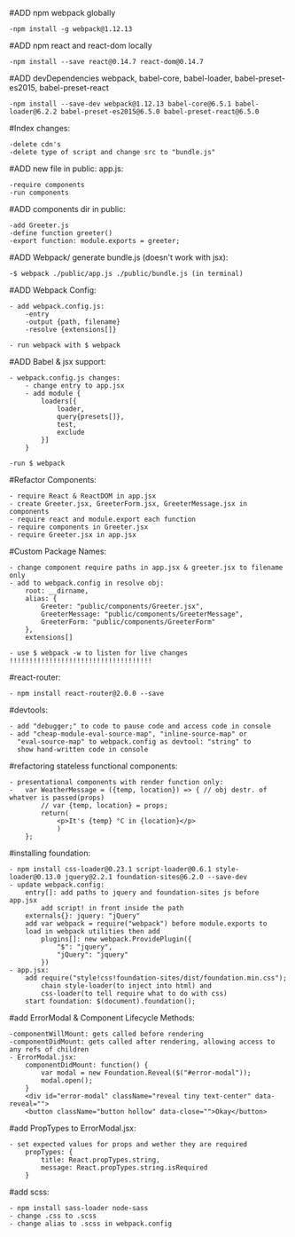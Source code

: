 #ADD npm webpack globally

    -npm install -g webpack@1.12.13
    
#ADD npm react and react-dom locally

    -npm install --save react@0.14.7 react-dom@0.14.7

#ADD devDependencies webpack, babel-core, babel-loader, babel-preset-es2015, babel-preset-react

    -npm install --save-dev webpack@1.12.13 babel-core@6.5.1 babel-loader@6.2.2 babel-preset-es2015@6.5.0 babel-preset-react@6.5.0
    
#Index changes: 

    -delete cdn's
    -delete type of script and change src to "bundle.js"
    
#ADD new file in public: app.js:

    -require components
    -run components
    
#ADD components dir in public:

    -add Greeter.js
    -define function greeter()
    -export function: module.exports = greeter;
    
#ADD Webpack/ generate bundle.js    (doesn't work with jsx):

    -$ webpack ./public/app.js ./public/bundle.js (in terminal)

#ADD Webpack Config: 

    - add webpack.config.js:
        -entry
        -output {path, filename}
        -resolve {extensions[]}
        
    - run webpack with $ webpack
    
#ADD Babel & jsx support: 

    - webpack.config.js changes: 
        - change entry to app.jsx
        - add module {
            loaders[{
                loader,
                query{presets[]},
                test,
                exclude
            }]
        }
        
    -run $ webpack
    
#Refactor Components:

    - require React & ReactDOM in app.jsx
    - create Greeter.jsx, GreeterForm.jsx, GreeterMessage.jsx in components
    - require react and module.export each function
    - require components in Greeter.jsx
    - require Greeter.jsx in app.jsx
    
#Custom Package Names:

    - change component require paths in app.jsx & greeter.jsx to filename only
    - add to webpack.config in resolve obj:
        root: __dirname,
        alias: {
            Greeter: "public/components/Greeter.jsx",
            GreeterMessage: "public/components/GreeterMessage",
            GreeterForm: "public/components/GreeterForm"
        },
        extensions[]
        
    - use $ webpack -w to listen for live changes !!!!!!!!!!!!!!!!!!!!!!!!!!!!!!!!!!!!
    
#react-router:

    - npm install react-router@2.0.0 --save
    
#devtools: 

    - add "debugger;" to code to pause code and access code in console
    - add "cheap-module-eval-source-map", "inline-source-map" or 
      "eval-source-map" to webpack.config as devtool: "string" to 
      show hand-written code in console
    
#refactoring stateless functional components:

    - presentational components with render function only:
    -   var WeatherMessage = ({temp, location}) => { // obj destr. of whatver is passed(props)
            // var {temp, location} = props;
            return(
                <p>It's {temp} °C in {location}</p>
                )    
        };

#installing foundation:

    - npm install css-loader@0.23.1 script-loader@0.6.1 style-loader@0.13.0 jquery@2.2.1 foundation-sites@6.2.0 --save-dev
    - update webpack.config:
        entry[]: add paths to jquery and foundation-sites js before app.jsx 
            add script! in front inside the path
        externals{}: jquery: "jQuery"
        add var webpack = require("webpack") before module.exports to 
        load in webpack utilities then add
            plugins[]: new webpack.ProvidePlugin({
                "$": "jquery",
                "jQuery": "jquery"
            })
    - app.jsx:
        add require("style!css!foundation-sites/dist/foundation.min.css");
            chain style-loader(to inject into html) and 
            css-loader(to tell require what to do with css)
        start foundation: $(document).foundation();
        
#add ErrorModal & Component Lifecycle Methods:

    -componentWillMount: gets called before rendering
    -componentDidMount: gets called after rendering, allowing access to any refs of children
    - ErrorModal.jsx: 
        componentDidMount: function() {
            var modal = new Foundation.Reveal($("#error-modal"));
            modal.open();
        }
        <div id="error-modal" className="reveal tiny text-center" data-reveal="">
        <button className="button hollow" data-close="">Okay</button>
    
#add PropTypes to ErrorModal.jsx:

    - set expected values for props and wether they are required
        propTypes: {
            title: React.propTypes.string,
            message: React.propTypes.string.isRequired
        }
        
#add scss:

    - npm install sass-loader node-sass
    - change .css to .scss
    - change alias to .scss in webpack.config